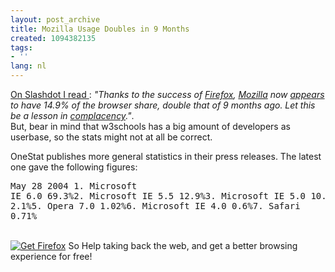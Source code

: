```yaml
---
layout: post_archive
title: Mozilla Usage Doubles in 9 Months
created: 1094382135
tags:
- ''
lang: nl
---
```

[On Slashdot I read ](http://slashdot.org/article.pl?sid=04/09/04/1825227): <i>"Thanks to the success of [Firefox](http://www.mozilla.org/products/firefox/), [Mozilla](http://www.mozilla.org/) now [appears](http://www.w3schools.com/browsers/browsers_stats.asp) to have 14.9% of the browser share, double that of 9 months ago.  Let this be a lesson in [ complacency](http://www.microsoft.com/windows/ie/default.asp)."</i>.<br />But, bear in mind that w3schools has a big amount of developers as userbase, so the stats might not at all be correct.

OneStat publishes more general statistics in their press releases. The latest one gave the following figures:<pre>May  28 2004 1.  Microsoft IE 6.0  69.3%2. Microsoft IE 5.5 12.9%3. Microsoft IE 5.0 10.8%4. Mozilla 2.1%5. Opera 7.0 1.02%6. Microsoft IE 4.0 0.6%7. Safari 0.71%</pre><br />[![Get Firefox](http://www.mozilla.org/products/firefox/buttons/getfirefox_large2.png)](http://getfirefox.com/ "Get Firefox - Web browsing redefined.") So Help taking back the web, and get a better browsing experience for free!<!--break-->
